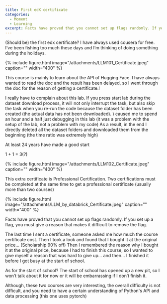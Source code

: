 ```yaml
---
title: First edX certificate
categories:
  - Moment
  - Learning
excerpt: Facts have proved that you cannot set up flags randomly. If you set up a flag, you must give a reason that makes it difficult to remove the flag.
---
```

(Should be) the first edx certificate?
I have always used cousera for free.
I’ve been fishing too much these days and I’m thinking of doing something during the holidays.

{% include figure.html image="/attachments/LLM101_Certificate.jpeg" caption="" width="400" %}

This course is mainly to learn about the API of Hugging Face. I have always wanted to read the doc and the result has been delayed, so I went through the doc for the reason of getting a certificate.!

I really have to complain about this lab. If you press start lab during the dataset download process, it will not only interrupt the task, but also skip the task when you re-run the code because the dataset folder has been created (the actual data has not been downloaded). ) caused me to spend an hour and a half just debugging in this lab (it was a problem with the setup of the lab, not a problem with my code)
As a result, in the end I directly deleted all the dataset folders and downloaded them from the beginning (the time ratio was extremely high)

At least 24 years have made a good start


1 + 1 = 3(?)

{% include figure.html image="/attachments/LLM102_Certificate.jpeg" caption="" width="400" %}

This extra certificate is Professional Certification. Two certifications must be completed at the same time to get a professional certificate (usually more than two courses)

{% include figure.html image="/attachments/LLM_by_databrick_Certificate.jpeg" caption="" width="400" %}

Facts have proved that you cannot set up flags randomly. If you set up a flag, you must give a reason that makes it difficult to remove the flag.

The last time I sent a certificate, someone asked me how much the course certificate cost. Then I took a look and found that I bought it at the original price... (Scholarship 90% off)
Then I remembered the reason why I bought it at the original price, because I had to finish this course, so I wanted to give myself a reason that was hard to give up... and then... I finished it before I got busy at the start of school.

As for the start of school? The start of school has opened up a new pit, so I won’t talk about it for now or it will be embarrassing if I don’t finish it.

Although, these two courses are very interesting, the overall difficulty is not difficult, and you need to have a certain understanding of Python's API and data processing (this one uses pytorch)